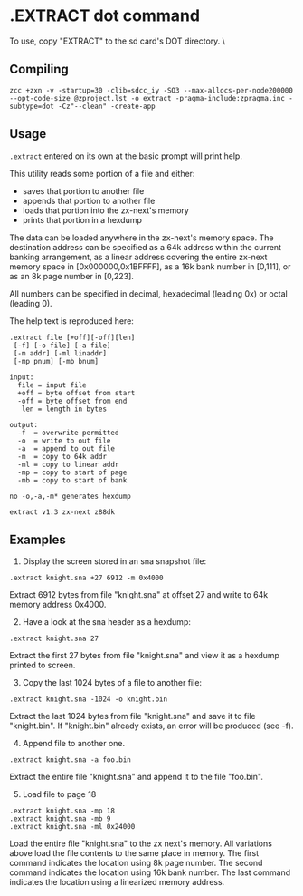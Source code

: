 # .EXTRACT dot command

To use, copy "EXTRACT" to the sd card's DOT directory. \\

## Compiling

~~~
zcc +zxn -v -startup=30 -clib=sdcc_iy -SO3 --max-allocs-per-node200000 --opt-code-size @zproject.lst -o extract -pragma-include:zpragma.inc -subtype=dot -Cz"--clean" -create-app
~~~

## Usage

`.extract` entered on its own at the basic prompt will print help.

This utility reads some portion of a file and either:

* saves that portion to another file
* appends that portion to another file
* loads that portion into the zx-next's memory
* prints that portion in a hexdump

The data can be loaded anywhere in the zx-next's memory space.  The destination address can be specified as a 64k address within the current banking arrangement, as a linear address covering the entire zx-next memory space in [0x000000,0x1BFFFF], as a 16k bank number in [0,111], or as an 8k page number in [0,223].

All numbers can be specified in decimal, hexadecimal (leading 0x) or octal (leading 0).

The help text is reproduced here:

~~~
.extract file [+off][-off][len]
 [-f] [-o file] [-a file]
 [-m addr] [-ml linaddr]
 [-mp pnum] [-mb bnum]

input:
  file = input file
  +off = byte offset from start
  -off = byte offset from end
   len = length in bytes

output:
  -f  = overwrite permitted
  -o  = write to out file
  -a  = append to out file
  -m  = copy to 64k addr
  -ml = copy to linear addr
  -mp = copy to start of page
  -mb = copy to start of bank

no -o,-a,-m* generates hexdump

extract v1.3 zx-next z88dk
~~~

## Examples

1. Display the screen stored in an sna snapshot file:

`.extract knight.sna +27 6912 -m 0x4000`

Extract 6912 bytes from file "knight.sna" at offset 27 and write to 64k memory address 0x4000.

2. Have a look at the sna header as a hexdump:

`.extract knight.sna 27`

Extract the first 27 bytes from file "knight.sna" and view it as a hexdump printed to screen.

3. Copy the last 1024 bytes of a file to another file:

`.extract knight.sna -1024 -o knight.bin`

Extract the last 1024 bytes from file "knight.sna" and save it to file "knight.bin".  If "knight.bin" already exists, an error will be produced (see -f).

4. Append file to another one.

`.extract knight.sna -a foo.bin`

Extract the entire file "knight.sna" and append it to the file "foo.bin".

5. Load file to page 18
~~~
.extract knight.sna -mp 18
.extract knight.sna -mb 9
.extract knight.sna -ml 0x24000
~~~

Load the entire file "knight.sna" to the zx next's memory.  All variations above load the file contents to the same place in memory.  The first command indicates the location using 8k page number.  The second command indicates the location using 16k bank number.  The last command indicates the location using a linearized memory address.
